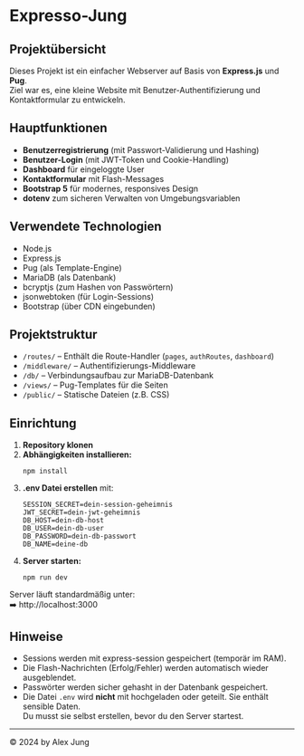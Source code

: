 # Expresso-Jung

## Projektübersicht
Dieses Projekt ist ein einfacher Webserver auf Basis von **Express.js** und **Pug**.  
Ziel war es, eine kleine Website mit Benutzer-Authentifizierung und Kontaktformular zu entwickeln.

## Hauptfunktionen
- **Benutzerregistrierung** (mit Passwort-Validierung und Hashing)
- **Benutzer-Login** (mit JWT-Token und Cookie-Handling)
- **Dashboard** für eingeloggte User
- **Kontaktformular** mit Flash-Messages
- **Bootstrap 5** für modernes, responsives Design
- **dotenv** zum sicheren Verwalten von Umgebungsvariablen

## Verwendete Technologien
- Node.js
- Express.js
- Pug (als Template-Engine)
- MariaDB (als Datenbank)
- bcryptjs (zum Hashen von Passwörtern)
- jsonwebtoken (für Login-Sessions)
- Bootstrap (über CDN eingebunden)

## Projektstruktur
- `/routes/` – Enthält die Route-Handler (`pages`, `authRoutes`, `dashboard`)
- `/middleware/` – Authentifizierungs-Middleware
- `/db/` – Verbindungsaufbau zur MariaDB-Datenbank
- `/views/` – Pug-Templates für die Seiten
- `/public/` – Statische Dateien (z.B. CSS)

## Einrichtung
1. **Repository klonen**
2. **Abhängigkeiten installieren:**
   ```
   npm install
   ```
3. **.env Datei erstellen** mit:
   ```
   SESSION_SECRET=dein-session-geheimnis
   JWT_SECRET=dein-jwt-geheimnis
   DB_HOST=dein-db-host
   DB_USER=dein-db-user
   DB_PASSWORD=dein-db-passwort
   DB_NAME=deine-db
   ```
4. **Server starten:**
   ```
   npm run dev
   ```

Server läuft standardmäßig unter:  
➡️ http://localhost:3000

## Hinweise
- Sessions werden mit express-session gespeichert (temporär im RAM).
- Die Flash-Nachrichten (Erfolg/Fehler) werden automatisch wieder ausgeblendet.
- Passwörter werden sicher gehasht in der Datenbank gespeichert.
- Die Datei `.env` wird **nicht** mit hochgeladen oder geteilt. Sie enthält sensible Daten.  
  Du musst sie selbst erstellen, bevor du den Server startest.

---

© 2024 by Alex Jung  
